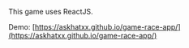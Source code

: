 This game uses ReactJS.

Demo: [https://askhatxx.github.io/game-race-app/](https://askhatxx.github.io/game-race-app/)